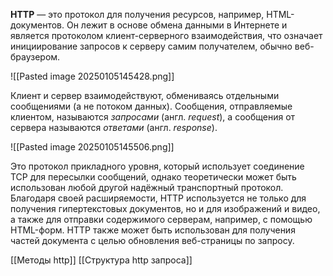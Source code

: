 **HTTP** — это протокол для получения ресурсов, например, HTML-документов. Он лежит в основе обмена данными в Интернете и является протоколом клиент-серверного взаимодействия, что означает инициирование запросов к серверу самим получателем, обычно веб-браузером. 

![[Pasted image 20250105145428.png]]

Клиент и сервер взаимодействуют, обмениваясь отдельными сообщениями (а не потоком данных). Сообщения, отправляемые клиентом, называются _запросами_ (англ. _request_), а сообщения от сервера называются _ответами_ (англ. _response_).

![[Pasted image 20250105145506.png]]

Это протокол прикладного уровня, который использует соединение  TCP для пересылки сообщений, однако теоретически может быть использован любой другой надёжный транспортный протокол. Благодаря своей расширяемости, HTTP используется не только для получения гипертекстовых документов, но и для изображений и видео, а также для отправки содержимого серверам, например, с помощью HTML-форм. HTTP также может быть использован для получения частей документа с целью обновления веб-страницы по запросу.

[[Методы http]]
[[Структура http запроса]]
